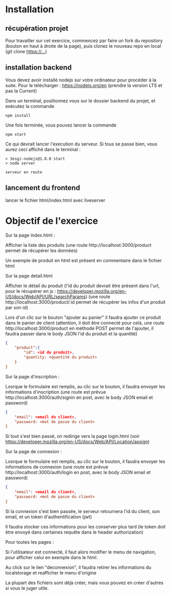 # Installation

## récupération projet

Pour travailler sur cet exercice, commencez par faire un fork du repository (bouton en haut à droite de la page), puis clonez le nouveau repo en local (git clone <https://...>)

## installation backend

Vous devez avoir installé nodejs sur votre ordinateur pour procéder à la suite. Pour le télécharger : https://nodejs.org/en (prendre la version LTS et pas la Current)

Dans un terminal, positionnez vous sur le dossier backend du projet, et exécutez la commande

```
npm install
```

Une fois terminée, vous pouvez lancer la commande

```
npm start
```

Ce qui devrait lancer l'execution du serveur. Si tous se passe bien, vous aurez ceci affiché dans le terminal :

```
> 3esgi-nodejs@1.0.0 start
> node server

serveur en route 
```

## lancement du frontend

lancer le fichier html/index.html avec liveserver

# Objectif de l'exercice

Sur la page index.html : 

Afficher la liste des produits (une route http://localhost:3000/product permet de récupérer les données)

Un exemple de produit en html est présent en commentaire dans le fichier html

Sur la page detail.html

Afficher le détail du produit (l'id du produit devrait être présent dans l'url, pour le récupérer en js : https://developer.mozilla.org/en-US/docs/Web/API/URL/searchParams) (une route  http://localhost:3000/product/:id permet de récupérer les infos d'un produit par son id)

Lors d'un clic sur le bouton "ajouter au panier" il faudra ajouter ce produit dans le panier de client (attention, il doit être connecté pour celà, une route  http://localhost:3000/product en méthode POST permet de l'ajouter, il faudra passer dans le body JSON l'id du produit et la quantité)

```json
{
    "product":{
        "id": <id du produit>,
        "quantity: <quantité du produit>
    }
}
```

Sur la page d'inscription :

Losrque le formulaire est remplis, au clic sur le bouton, il faudra envoyer les informations d'inscription (une route est prévue http://localhost:3000/auth/signin en post, avec le body JSON email et password)

```json
{
    "email": <email du client>,
    "password: <mot de passe du client>
}
```

Si tout s'est bien passé, on redirige vers la page login.html (voir https://developer.mozilla.org/en-US/docs/Web/API/Location/assign)

Sur la page de connexion :

Losrque le formulaire est remplis, au clic sur le bouton, il faudra envoyer les informations de connexion (une route est prévue http://localhost:3000/auth/login en post, avec le body JSON email et password)

```json
{
    "email": <email du client>,
    "password: <mot de passe du client>
}
```

Si la connexion s'est bien passée, le serveur retournera l'id du client, son email, et un token d'authentification (jwt)

Il faudra stocker ces informations pour les conserver plus tard (le token doit être envoyé dans certaines requête dans le header authorization)

Pour toutes les pages : 

Si l'utilisateur est connecté, il faut alors modifier le menu de navigation, pour afficher celui en exemple dans le html.

Au click sur le lien "deconnexion", il faudra retirer les informations du localstorage et reafficher le menu d'origine

La plupart des fichiers sont déjà créer, mais vous pouvez en créer d'autres si vous le juger utile.
